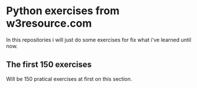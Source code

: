 # Python exercises from w3resource.com

In this repositories i will just do some exercises for fix what i've learned until now.

## The first 150 exercises

Will be 150 pratical exercises at first on this section.
